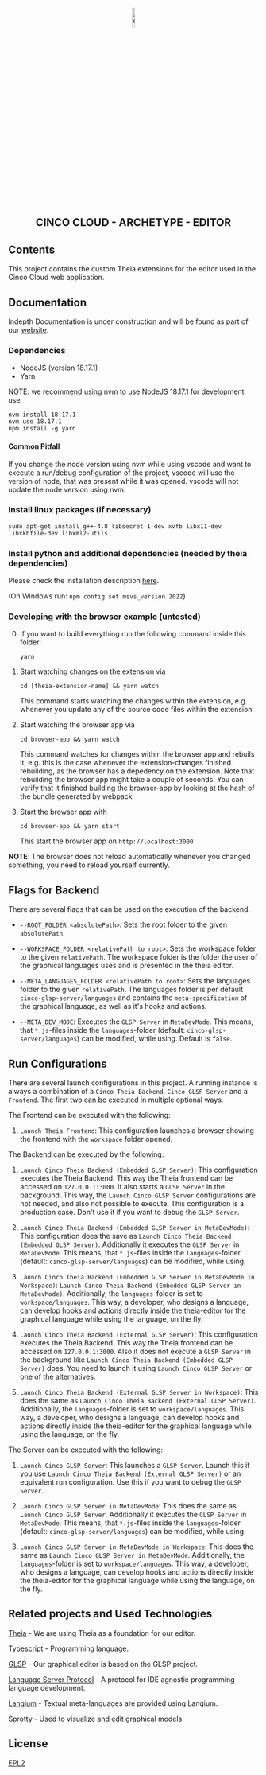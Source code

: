<div align='center'>

<br />

<img src="https://gitlab.com/scce/cinco-cloud/-/raw/main/docs/vuepress/src/.vuepress/public/assets/cinco-cloud-logo.png" width="10%" alt="Cinco Cloud Logo" />

<h2>CINCO CLOUD - ARCHETYPE - EDITOR</h2>

</div>

## Contents

This project contains the custom Theia extensions for the editor used in the Cinco Cloud web application.

## Documentation

Indepth Documentation is under construction and will be found as part of our [website](https://scce.gitlab.io/cinco-cloud/).

### Dependencies

- NodeJS (version 18.17.1)
- Yarn

NOTE: we recommend using [nvm](https://github.com/creationix/nvm#install-script) to use NodeJS 18.17.1 for development use.

    nvm install 18.17.1
    nvm use 18.17.1
    npm install -g yarn

#### Common Pitfall

If you change the node version using nvm while using vscode and want to execute a run/debug configuration of
the project, vscode will use the version of node, that was present while it was opened. vscode will not
update the node version using nvm.

### Install linux packages (if necessary)

    sudo apt-get install g++-4.8 libsecret-1-dev xvfb libx11-dev libxkbfile-dev libxml2-utils

### Install python and additional dependencies (needed by theia dependencies)

Please check the installation description [here](https://github.com/nodejs/node-gyp#installation).

(On Windows run: ```npm config set msvs_version 2022```)

### Developing with the browser example (untested)

0. If you want to build everything run the following command inside this folder:

    ```yarn```

1. Start watching changes on the extension via

   ```cd [theia-extension-name] && yarn watch```

   This command starts watching the changes within the extension, e.g. whenever you update any
   of the source code files within the extension

2. Start watching the browser app via

   ```cd browser-app && yarn watch```

   This command watches for changes within the browser app and rebuils it, e.g. this is the
   case whenever the extension-changes finished rebuilding, as the browser has a depedency
   on the extension. Note that rebuilding the browser app might take a couple of seconds. You can
   verify that it finished building the browser-app by looking at the hash of the bundle generated by
   webpack

3. Start the browser app with

   ```cd browser-app && yarn start```

   This start the browser app on `http://localhost:3000`

**NOTE**: The browser does not reload automatically whenever you changed something, you need to reload yourself currently.

## Flags for Backend

There are several flags that can be used on the execution of the backend:

- `--ROOT_FOLDER <absolutePath>`: Sets the root folder to the given `absolutePath`.

- `--WORKSPACE_FOLDER <relativePath to root>`: Sets the workspace folder to the given `relativePath`. The workspace folder is the folder the user of the graphical languages uses and is presented in the theia editor.

- `--META_LANGUAGES_FOLDER <relativePath to root>`: Sets the languages folder to the given `relativePath`. The languages folder is per default `cinco-glsp-server/languages` and contains the `meta-specification` of the graphical language, as well as it's hooks and actions.

- `--META_DEV_MODE`: Executes the `GLSP Server` in `MetaDevMode`. This means, that `*.js`-files inside the `languages`-folder (default: `cinco-glsp-server/languages`) can be modified, while using. Default is `false`.

## Run Configurations

There are several launch configurations in this project. A running instance is always a combination of a `Cinco Theia Backend`, `Cinco GLSP Server` and a `Frontend`. The first two can be executed in multiple optional ways.

The Frontend can be executed with the following:

1. `Launch Theia Frontend`: This configuration launches a browser showing the frontend with the `workspace` folder opened.

The Backend can be executed by the following:

1. `Launch Cinco Theia Backend (Embedded GLSP Server)`: This configuration executes the Theia Backend. This way the Theia frontend can be accessed on `127.0.0.1:3000`. It also starts a `GLSP Server` in the background. This way, the `Launch Cinco GLSP Server` configurations are not needed, and also not possible to execute. This configuration is a production case. Don't use it if you want to debug the `GLSP Server`.

2. `Launch Cinco Theia Backend (Embedded GLSP Server in MetaDevMode)`: This configuration does the save as `Launch Cinco Theia Backend (Embedded GLSP Server)`. Additionally it executes the `GLSP Server` in `MetaDevMode`. This means, that `*.js`-files inside the `languages`-folder (default: `cinco-glsp-server/languages`) can be modified, while using.

3. `Launch Cinco Theia Backend (Embedded GLSP Server in MetaDevMode in Workspace)`: `Launch Cinco Theia Backend (Embedded GLSP Server in MetaDevMode)`. Additionally, the `languages`-folder is set to `workspace/languages`. This way, a developer, who designs a language, can develop hooks and actions directly inside the theia-editor for the graphical language while using the language, on the fly.

4. `Launch Cinco Theia Backend (External GLSP Server)`: This configuration executes the Theia Backend. This way the Theia frontend can be accessed on `127.0.0.1:3000`. Also it does not execute a `GLSP Server` in the background like `Launch Cinco Theia Backend (Embedded GLSP Server)` does. You need to launch it using `Launch Cinco GLSP Server` or one of the alternatives.

5. `Launch Cinco Theia Backend (External GLSP Server in Workspace)`: This does the same as `Launch Cinco Theia Backend (External GLSP Server)`. Additionally, the `languages`-folder is set to `workspace/languages`. This way, a developer, who designs a language, can develop hooks and actions directly inside the theia-editor for the graphical language while using the language, on the fly.

The Server can be executed with the following:

1. `Launch Cinco GLSP Server`: This launches a `GLSP Server`. Launch this if you use `Launch Cinco Theia Backend (External GLSP Server)` or an equivalent run configuration. Use this if you want to debug the `GLSP Server`.

2. `Launch Cinco GLSP Server in MetaDevMode`: This does the same as `Launch Cinco GLSP Server`. Additionally it executes the `GLSP Server` in `MetaDevMode`. This means, that `*.js`-files inside the `languages`-folder (default: `cinco-glsp-server/languages`) can be modified, while using.

3. `Launch Cinco GLSP Server in MetaDevMode in Workspace`: This does the same as `Launch Cinco GLSP Server in MetaDevMode`. Additionally, the `languages`-folder is set to `workspace/languages`. This way, a developer, who designs a language, can develop hooks and actions directly inside the theia-editor for the graphical language while using the language, on the fly.

## Related projects and Used Technologies

[Theia][theia] - We are using Theia as a foundation for our editor.

[Typescript][typescript] - Programming language.

[GLSP][glsp] - Our graphical editor is based on the GLSP project.

[Language Server Protocol][lsp] - A protocol for IDE agnostic programming language development.

[Langium][langium] - Textual meta-languages are provided using Langium.

[Sprotty][sprotty] - Used to visualize and edit graphical models.

[//]: # "Source definitions"
[theia]: https://github.com/eclipse-theia/theia "Theia"
[typescript]: https://www.typescriptlang.org/ "Typescript"
[glsp]: https://github.com/eclipse-glsp/glsp "The Graphical Language Server Platform"
[lsp]: https://microsoft.github.io/language-server-protocol/ "Language Server Protocol"
[langium]: https://langium.org/ "Langium"
[sprotty]: https://sprotty.org/ "Sprotty"

## License

[EPL2](https://www.eclipse.org/legal/epl-2.0/)
